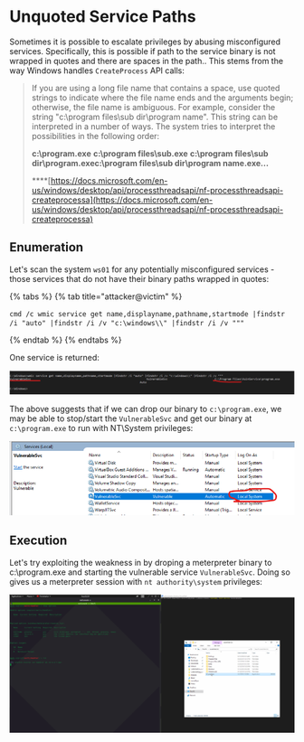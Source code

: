 # Unquoted Service Paths

Sometimes it is possible to escalate privileges by abusing misconfigured services. Specifically, this is possible if path to the service binary is not wrapped in quotes and there are spaces in the path.. This stems from the way Windows handles `CreateProcess` API calls:

> If you are using a long file name that contains a space, use quoted strings to indicate where the file name ends and the arguments begin; otherwise, the file name is ambiguous. For example, consider the string "c:\program files\sub dir\program name". This string can be interpreted in a number of ways. The system tries to interpret the possibilities in the following order:
>
> **c:\program.exe** **c:\program files\sub.exe** **c:\program files\sub dir\program.exec:\program files\sub dir\program name.exe...**
>
> \*\*\*\*[https://docs.microsoft.com/en-us/windows/desktop/api/processthreadsapi/nf-processthreadsapi-createprocessa](https://docs.microsoft.com/en-us/windows/desktop/api/processthreadsapi/nf-processthreadsapi-createprocessa)

## Enumeration

Let's scan the system `ws01` for any potentially misconfigured services - those services that do not have their binary paths wrapped in quotes:

{% tabs %}
{% tab title="attacker@victim" %}
```text
cmd /c wmic service get name,displayname,pathname,startmode |findstr /i "auto" |findstr /i /v "c:\windows\\" |findstr /i /v """
```
{% endtab %}
{% endtabs %}

One service is returned:

![](../../.gitbook/assets/annotation-2019-05-20-221801.png)

The above suggests that if we can drop our binary to `c:\program.exe`, we may be able to stop/start the `VulnerableSvc` and get our binary at `c:\program.exe` to run with NT\System privileges:

![](../../.gitbook/assets/annotation-2019-05-20-222415.png)

## Execution

Let's try exploiting the weakness in by droping a meterpreter binary to c:\program.exe and starting the vulnerable service `VulnerableSvc`. Doing so gives us a meterpreter session with `nt authority\system` privileges:

![](../../.gitbook/assets/vulnservice.gif)

